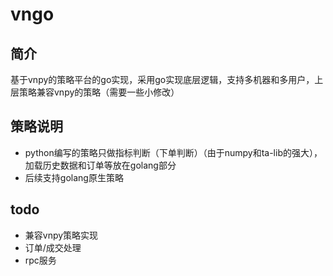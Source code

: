 # vngo

## 简介
基于vnpy的策略平台的go实现，采用go实现底层逻辑，支持多机器和多用户，上层策略兼容vnpy的策略（需要一些小修改）

## 策略说明
- python编写的策略只做指标判断（下单判断）（由于numpy和ta-lib的强大），加载历史数据和订单等放在golang部分
- 后续支持golang原生策略


## todo
- 兼容vnpy策略实现
- 订单/成交处理
- rpc服务
